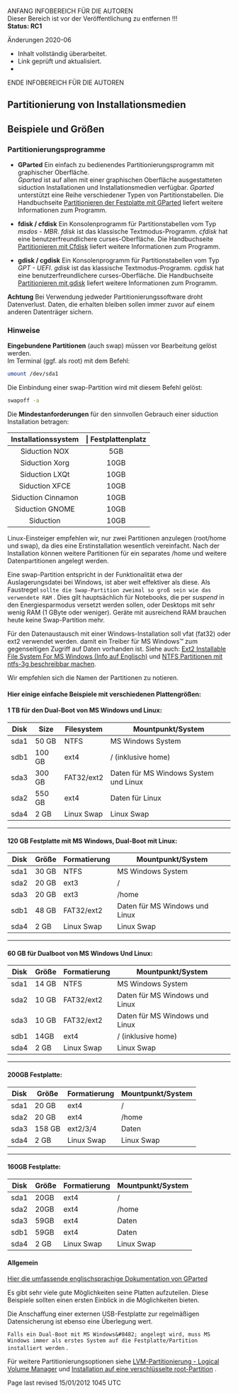 ANFANG   INFOBEREICH FÜR DIE AUTOREN  
Dieser Bereich ist vor der Veröffentlichung zu entfernen !!!  
**Status: RC1**

Änderungen 2020-06
+ Inhalt vollständig überarbeitet.
+ Link geprüft und aktualisiert.
+ 

ENDE   INFOBEREICH FÜR DIE AUTOREN

<div class="divider" id="part-example"></div>

## Partitionierung von Installationsmedien

## Beispiele und Größen

### Partitionierungsprogramme

+ **GParted** Ein einfach zu bedienendes Partitionierungsprogramm mit graphischer Oberfläche.  
  *Gparted* ist auf allen mit einer graphischen Oberfläche ausgestatteten siduction Installationen und Installationsmedien verfügbar. *Gparted* unterstützt eine Reihe verschiedener Typen von Partitionstabellen. Die Handbuchseite [Partitionieren der Festplatte mit GParted](part-gpartrd_de.md) liefert weitere Informationen zum Programm.

+ **fdisk / cfdisk** Ein Konsolenprogramm für Partitionstabellen vom Typ *msdos - MBR*.
  *fdisk* ist das klassische Textmodus-Programm. *cfdisk* hat eine benutzerfreundlichere curses-Oberfläche. Die Handbuchseite [Partitionieren mit Cfdisk](part-cfdisk_de.md) liefert weitere Informationen zum Programm.

+ **gdisk / cgdisk** Ein Konsolenprogramm für Partitionstabellen vom Typ *GPT - UEFI*.
  *gdisk* ist das klassische Textmodus-Programm. *cgdisk* hat eine benutzerfreundlichere curses-Oberfläche. Die Handbuchseite [Partitionieren mit gdisk](part-gdisk_de.md) liefert weitere Informationen zum Programm.

<warning>**Achtung**</warning>
<warning>Bei Verwendung jedweder Partitionierungssoftware droht Datenverlust. Daten, die erhalten bleiben sollen immer zuvor auf einem anderen Datenträger sichern.</warning>

### Hinweise

**Eingebundene Partitionen** (auch swap) müssen vor Bearbeitung gelöst werden.  
Im Terminal (ggf. als root) mit dem Befehl:

~~~ sh
umount /dev/sda1
~~~

Die Einbindung einer swap-Partition wird mit diesem Befehl gelöst: 

~~~ sh
swapoff -a
~~~

Die **Mindestanforderungen** für den sinnvollen Gebrauch einer siduction Installation betragen:

| Installationssystem | \| Festplattenplatz |
| :---:| :--: |
| Siduction NOX | 5GB |
| Siduction Xorg | 10GB |
| Siduction LXQt | 10GB |
| Siduction XFCE | 10GB |
| Siduction Cinnamon | 10GB |
| Siduction GNOME | 10GB |
| Siduction  | 10GB |

Linux-Einsteiger empfehlen wir, nur zwei Partitionen anzulegen (root/home und swap), da dies eine Erstinstallation wesentlich vereinfacht. Nach der Installation können weitere Partitionen für ein separates /home und weitere Datenpartitionen angelegt werden.

Eine swap-Partition entspricht in der Funktionalität etwa der Auslagerungsdatei bei Windows, ist aber weit effektiver als diese. Als Faustregel `sollte die Swap-Partition zweimal so groß sein wie das verwendete RAM` . Dies gilt hauptsächlich für Notebooks, die per  *suspend*  in den Energiesparmodus versetzt werden sollen, oder Desktops mit sehr wenig RAM (1 GByte oder weniger). Geräte mit ausreichend RAM brauchen heute keine Swap-Partition mehr.

Für den Datenaustausch mit einer Windows-Installation soll vfat (fat32) oder ext2 verwendet werden. damit ein Treiber für MS Windows™ zum gegenseitigen Zugriff auf Daten vorhanden ist. Siehe auch: [Ext2 Installable File System For MS Windows (Info auf Englisch)](http://www.fs-driver.org/)  und [NTFS Partitionen mit ntfs-3g beschreibbar machen](part-gparted-de.htm#hd-ntfs3g).

Wir empfehlen sich die Namen der Partitionen zu notieren.

#### Hier einige einfache Beispiele mit verschiedenen Plattengrößen:

#### 1 TB für den Dual-Boot von MS Windows und Linux:

|  **Disk**  |  **Size**  |  **Filesystem**  |  **Mountpunkt/System**  | 
| ---- | ---- | ---- | ---- |
| sda1 | 50 GB | NTFS | MS Windows System | 
| sdb1 | 100 GB | ext4 | / (inklusive home) | 
| sda3 | 300 GB | FAT32/ext2 | Daten für MS Windows System und Linux | 
| sda2 | 550 GB | ext4 | Daten für Linux |
| sda4 | 2 GB | Linux Swap | Linux Swap | 

---

#### 120 GB Festplatte mit MS Windows, Dual-Boot mit Linux:

|  **Disk**  |  **Größe**  |  **Formatierung**  |  **Mountpunkt/System**  | 
| ---- | ---- | ---- | ---- |
| sda1 | 30 GB | NTFS | MS Windows System | 
| sda2 | 20 GB | ext3 | / | 
| sda3 | 20 GB | ext3 | /home | 
| sdb1 | 48 GB | FAT32/ext2 | Daten für MS Windows und Linux | 
| sda4 | 2 GB | Linux Swap | Linux Swap | 

---

#### 60 GB für Dualboot von MS Windows Und Linux:

|  **Disk**  |  **Größe**  |  **Formatierung**  |  **Mountpunkt/System**  | 
| ---- | ---- | ---- | ---- |
| sda1 | 14 GB | NTFS | MS Windows System | 
| sda2 | 10 GB | FAT32/ext2 | Daten für MS Windows und Linux | 
| sda3 | 10 GB | FAT32/ext2 | Daten für MS Windows und Linux | 
| sdb1 | 14GB | ext4 | / (inklusive home) | 
| sda4 | 2 GB | Linux Swap | Linux Swap | 

---

#### 200GB Festplatte:

|  **Disk**  |  **Größe**  |  **Formatierung**  |  **Mountpunkt/System**  | 
| ---- | ---- | ---- | ---- |
| sda1 | 20 GB | ext4 | / | 
| sda2 | 20 GB | ext4 | /home | 
| sda3 | 158 GB | ext2/3/4 | Daten | 
| sda4 | 2 GB | Linux Swap | Linux Swap | 

---

#### 160GB Festplatte:

|  **Disk**  |  **Größe**  |  **Formatierung**  |  **Mountpunkt/System**  | 
| ---- | ---- | ---- | ---- |
| sda1 | 20GB | ext4 | / | 
| sda2 | 20GB | ext4 | /home | 
| sda3 | 59GB | ext4 | Daten | 
| sdb1 | 59GB | ext4 | Daten | 
| sda4 | 2 GB | Linux Swap | Linux Swap | 
#### Allgemein

[Hier die umfassende englischsprachige Dokumentation von GParted](https://gparted.org/index.php)

Es gibt sehr viele gute Möglichkeiten seine Platten aufzuteilen. Diese Beispiele sollten einen ersten Einblick in die Möglichkeiten bieten. 

Die Anschaffung einer externen USB-Festplatte zur regelmäßigen Datensicherung ist ebenso eine Überlegung wert.

`Falls ein Dual-Boot mit MS Windows&#8482; angelegt wird, muss MS Windows immer als erstes System auf die Festplatte/Partition installiert werden` .

Für weitere Partitionierungsoptionen siehe [LVM-Partitionierung - Logical Volume Manager](part-lvm-de.htm#part-lvm)  und [Installation auf eine verschlüsselte root-Partition](hd-install-crypt-de.htm#install-crypt) .

<div id="rev">Page last revised 15/01/2012 1045 UTC</div>
